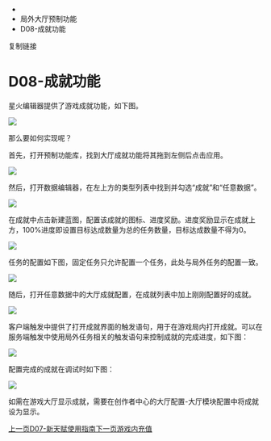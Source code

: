   * [](/)
  * 局外大厅预制功能
  * D08-成就功能

复制链接

# D08-成就功能

星火编辑器提供了游戏成就功能，如下图。

![](/assets/images/1-ca296df15513d64f27141dc5a4023530.png)

那么要如何实现呢？

首先，打开预制功能库，找到大厅成就功能将其拖到左侧后点击应用。

![](/assets/images/0-8c9e2da43a9547a406a9b211a2dd5f6c.png)

然后，打开数据编辑器，在左上方的类型列表中找到并勾选“成就”和“任意数据”。

![](/assets/images/2-e6228c88600120c6a37a5845f25a4f6c.png)

在成就中点击新建蓝图，配置该成就的图标、进度奖励。进度奖励显示在成就上方，100%进度即设置目标达成数量为总的任务数量，目标达成数量不得为0。

![](/assets/images/3-b704700bf5eeaea105bb6f9b2c6f286a.png)

任务的配置如下图，固定任务只允许配置一个任务，此处与局外任务的配置一致。

![](/assets/images/4-b472fef6df8e7bd3a8525061b5bbedb1.png)

随后，打开任意数据中的大厅成就配置，在成就列表中加上刚刚配置好的成就。

![](/assets/images/5-f56899cd01c4479a4d8f8d5fd6c9501f.png)

客户端触发中提供了打开成就界面的触发语句，用于在游戏局内打开成就。可以在服务端触发中使用局外任务相关的触发语句来控制成就的完成进度，如下图：

![](/assets/images/6-5f1a82313eea644e77b6d48577f3b348.png)

配置完成的成就在调试时如下图：

![](/assets/images/7-0c49dc23f4370e7274a1cefdff85dfdd.png)

如需在游戏大厅显示成就，需要在创作者中心的大厅配置-大厅模块配置中将成就设为显示。

[上一页D07-新天赋使用指南](/Manual/Homepage/NewAptitude)[下一页游戏内充值](/Manual/Homepage/Charge)


